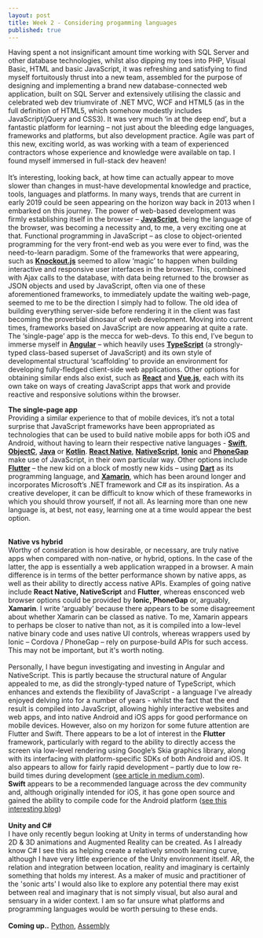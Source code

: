 ```yaml
---
layout: post
title: Week 2 - Considering progamming languages
published: true
---
```


Having spent a not insignificant  amount time working with SQL Server and other database technologies, whilst also dipping my toes into PHP, Visual Basic, HTML and basic JavaScript, it was refreshing and satisfying to find myself fortuitously thrust into a new team, assembled for the purpose of designing and implementing a brand new database-connected web application, built on SQL Server and extensively utilising the classic and celebrated web dev triumvirate of .NET MVC, WCF and HTML5 (as in the full definition of HTML5, which somehow modestly includes JavaScript/jQuery and CSS3). It was very much ‘in at the deep end’, but a fantastic platform for learning – not just about the bleeding edge languages, frameworks and platforms, but also development practice. Agile was part of this new, exciting world, as was working with a team of experienced contractors whose experience and knowledge were available on tap. I found myself immersed in full-stack dev heaven!<br><br> 
It’s interesting, looking back, at how time can actually appear to move slower than changes in must-have developmental knowledge and practice, tools, languages and platforms. In many ways, trends that are current in early 2019 could be seen appearing on the horizon way back in 2013 when I embarked on this journey. The power of web-based development was firmly establishing itself in the browser – [**JavaScript**](https://javascript.info/), being the language of the browser, was becoming a necessity and, to me, a very exciting one at that. Functional programming in JavaScript – as close to object-oriented programming for the very front-end web as you were ever to find, was the need-to-learn paradigm. Some of the frameworks that were appearing, such as [**Knockout.js**](https://knockoutjs.com/) seemed to allow ‘magic’ to happen when building interactive and responsive user interfaces in the browser. This, combined with Ajax calls to the database, with data being returned to the browser as JSON objects and used by JavaScript, often via one of these aforementioned frameworks, to immediately update the waiting web-page, seemed to me to be the direction I simply had to follow. The old idea of building everything server-side before rendering it in the client was fast becoming the proverbial dinosaur of web development.
Moving into current times, frameworks based on JavaScript are now appearing at quite a rate.  The ‘single-page’ app is the mecca for web-devs. To this end, I’ve begun to immerse myself in [**Angular**](https://angular.io/) – which heavily uses [**TypeScript**](https://www.typescriptlang.org/) (a strongly-typed class-based superset of JavaScript) and its own style of developmental structural ‘scaffolding’ to provide an environment for developing fully-fledged client-side web applications. Other options for obtaining similar ends also exist, such as [**React**](https://reactjs.org/) and [**Vue.js**](https://vuejs.org/), each with its own take on ways of creating JavaScript apps that work and provide reactive and responsive solutions within the browser.

**The single-page app**<br>
Providing a similar experience to that of mobile devices, it’s not a total surprise that JavaScript frameworks have been appropriated as technologies that can be used to build native mobile apps for both iOS and Android, without having to learn their respective native languages - [**Swift**](https://swift.org/), [**ObjectC**](http://developer.apple.com/library/ios/documentation/Cocoa/Conceptual/ProgrammingWithObjectiveC/Introduction/Introduction.html), [**Java**](https://www.java.com/en/) or [**Kotlin**](https://kotlinlang.org/). [**React Native**](http://www.reactnative.com/), [**NativeScript**](https://www.nativescript.org/), [**Ionic**](https://ionicframework.com/) and [**PhoneGap**](https://phonegap.com/) make use of JavaScript, in their own particular way. Other options include [**Flutter**](https://flutter.io/?gclid=Cj0KCQiA-onjBRDSARIsAEZXcKa_RmzwoRaIL4tCBVMGfMAyOAmt35eWUqE67Lrq4SBpCUvr2A0eq9YaAuLGEALw_wcB) – the new kid on a block of mostly new kids – using [**Dart**](https://www.dartlang.org/) as its programming language, and [**Xamarin**](https://visualstudio.microsoft.com/xamarin/), which has been around longer and incorporates Microsoft’s .NET framework and C# as its inspiration. As a creative developer, it can be difficult to know which of these frameworks in which you should throw yourself, if not all. As learning more than one new language is, at best, not easy, learning one at a time would appear the best option.<br><br>

**Native vs hybrid**<br>
Worthy of consideration is how desirable, or necessary, are truly native apps when compared with non-native, or hybrid, options. In the case of the latter, the app is essentially a web application wrapped in a browser. A  main difference is in terms of the better performance shown by native apps, as well as their ability to directly access native APIs. Examples of going native include **React Native, NativeScript** and **Flutter**, whereas  ensconced web browser options could be provided by **Ionic, PhoneGap** or, arguably, **Xamarin**. I write ‘arguably’ because there appears to be some disagreement about whether Xamarin can be classed as native. To me, Xamarin appears to perhaps be closer to native than not, as it is compiled into a low-level native binary code and uses native UI controls, whereas wrappers used by Ionic – Cordova / PhoneGap – rely on purpose-build APIs for such access.  This may not be important, but it's worth noting.<br><br>
Personally, I have begun investigating and investing in Angular and NativeScript. This is partly because the structural nature of Angular appealed to me, as did the strongly-typed nature of TypeScript, which enhances and extends the flexibility of JavaScript - a language I've already enjoyed delving into for a number of years - whilst the fact that the end result is compiled into JavaScript, allowing highly interactive websites and web apps, and into native Android and iOS apps for good performance on mobile devices.
However, also on my horizon for some future attention are Flutter and Swift. There appears to be a lot of interest in the **Flutter** framework, particularly with regard to the ability to directly access the screen via low-level rendering using Google’s Skia graphics library, along with its interfacing with platform-specific SDKs of both Android and iOS. It also appears to allow for fairly rapid development – partly due to low re-build times during development ([see article in medium.com](https://medium.com/@dev.n/why-flutter-an-android-developers-take-dd2b6033029c)).<br>
**Swift** appears to be a recommended language across the dev community and, although originally intended for iOS, it has gone open source and gained the ability to compile code for the Android platform ([see this interesting blog](https://blog.readdle.com/why-we-use-swift-for-android-db449feeacaf)) <br><br>
**Unity and C#**<br>
I have only recently begun looking at Unity in terms of understanding how 2D & 3D animations and Augmented Reality can be created. As I already know C# I see this as helping create a relatively smooth learning curve, although I have very little experience of the Unity environment itself. AR, the relation and integration between location, reality and imaginary is certainly something that holds my interest. As a maker of music and practitioner of the 'sonic arts’ I would also like to explore any potential there may exist between real and imaginary that is not simply visual, but also aural and sensuary in a wider context. I am so far unsure what platforms and programming languages would be worth persuing to these ends.<br><br>
**Coming up..**
[Python](https://www.python.org/),
[Assembly](http://skilldrick.github.io/easy6502/)






